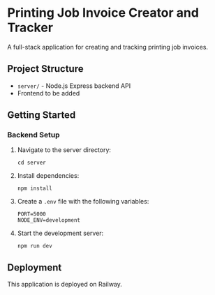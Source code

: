 # Printing Job Invoice Creator and Tracker

A full-stack application for creating and tracking printing job invoices.

## Project Structure

- `server/` - Node.js Express backend API
- Frontend to be added

## Getting Started

### Backend Setup

1. Navigate to the server directory:
   ```
   cd server
   ```

2. Install dependencies:
   ```
   npm install
   ```

3. Create a `.env` file with the following variables:
   ```
   PORT=5000
   NODE_ENV=development
   ```

4. Start the development server:
   ```
   npm run dev
   ```

## Deployment

This application is deployed on Railway. 